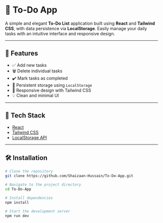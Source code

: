# 📝 To-Do App

A simple and elegant **To-Do List** application built using **React** and **Tailwind CSS**, with data persistence via **LocalStorage**. Easily manage your daily tasks with an intuitive interface and responsive design.

---

## 🚀 Features

- ✅ Add new tasks
- 🗑️ Delete individual tasks
- ✔️ Mark tasks as completed
- 🔁 Persistent storage using `LocalStorage`
- 📱 Responsive design with Tailwind CSS
- 💡 Clean and minimal UI

---

## 🔧 Tech Stack

- [React](https://reactjs.org/)
- [Tailwind CSS](https://tailwindcss.com/)
- [LocalStorage API](https://developer.mozilla.org/en-US/docs/Web/API/Window/localStorage)

---

## 🛠️ Installation

```bash
# Clone the repository
git clone https://github.com/Shaizaan-Hussain/To-Do-App.git

# Navigate to the project directory
cd To-Do-App

# Install dependencies
npm install

# Start the development server
npm run dev



